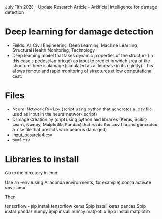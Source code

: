July 11th 2020 - Update Research Article -  Aritificial Intelligence for damage detection 

# Deep learning for damage detection

- Fields: AI, Civil Engineering, Deep Learning, Machine Learning, Structural Health Monitoring, Technology
- Deep learning model that takes dynamic properties of the structure (in this case a pedestrian bridge) as input to predict in which area of the structure there is damage (simulated as a decrease in its rigidity). This allows remote and rapid monitoring of structures at low computational cost.

# Files

- Neural Network Rev1.py (script using python that generates a .csv file used as input in the neural network script)
- Damage Creation.py (cript using python and libraries (Keras, Scikit-Learn, Numpy, Matplotlib, Pandas) that reads the .csv file and generates a .csv file that predicts wich beam is damaged)
- input_pasarela4.csv
- test1.csv

# Libraries to install

Go to the directory in cmd.

Use an -env (using Anaconda environments, for example) 
	conda activate env_name

Then,

tensorflow 
	- pip install tensorflow
keras 
	$pip install keras
pandas 
	$pip install pandas
numpy 
	$pip install numpy
matplotlib 
	$pip install matplotlib
